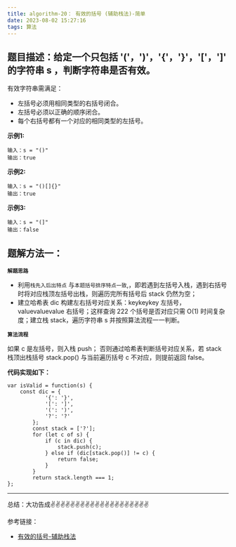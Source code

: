 ```yaml
---
title: algorithm-20： 有效的括号 (辅助栈法)-简单
date: 2023-08-02 15:27:16
tags: 算法
---
```



<meta name="referrer" content="no-referrer"/>


## 题目描述：给定一个只包括 '('，')'，'{'，'}'，'['，']' 的字符串 s ，判断字符串是否有效。

有效字符串需满足：

* 左括号必须用相同类型的右括号闭合。
* 左括号必须以正确的顺序闭合。
* 每个右括号都有一个对应的相同类型的左括号。


**示例1:**


```
输入：s = "()"
输出：true
```

**示例2:**

```
输入：s = "()[]{}"
输出：true
```
**示例3:**

```
输入：s = "(]"
输出：false
```

## 题解方法一：

**`解题思路`**
* 利用`栈先入后出特点` 与`本题括号排序特点一致`,，即若遇到左括号入栈，遇到右括号时将对应栈顶左括号出栈，则遍历完所有括号后 stack 仍然为空；
* 建立哈希表 dic 构建左右括号对应关系：keykeykey 左括号，valuevaluevalue 右括号；这样查询 222 个括号是否对应只需 O(1) 时间复杂度；建立栈 stack，遍历字符串 s 并按照算法流程一一判断。

**`算法流程`**

如果 c 是左括号，则入栈 push；
否则通过哈希表判断括号对应关系，若 stack 栈顶出栈括号 stack.pop() 与当前遍历括号 c 不对应，则提前返回 false。

**代码实现如下：** 
```
var isValid = function(s) {
    const dic = {
            '{': '}',
            '[': ']',
            '(': ')',
            '?': '?'
        };
        const stack = ['?'];
        for (let c of s) {
            if (c in dic) {
                stack.push(c);
            } else if (dic[stack.pop()] != c) {
                return false;
            }
        }
        return stack.length === 1;
};
```
 ---
总结：大功告成✌️✌️✌️✌️✌️✌️✌️✌️✌️✌️✌️✌️✌️✌️✌️✌️✌️✌️✌️✌️

参考链接：
* [有效的括号-辅助栈法](https://leetcode.cn/problems/4sum/description/)


